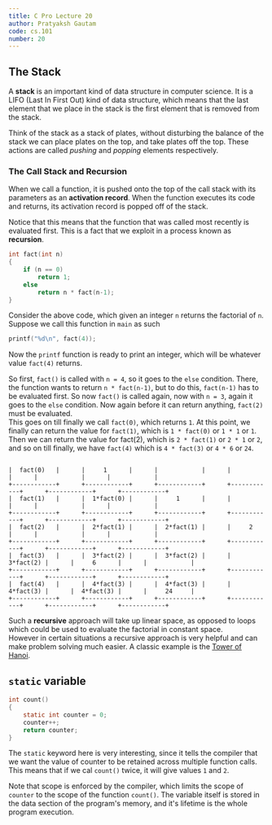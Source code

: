 ```yaml
---
title: C Pro Lecture 20
author: Pratyaksh Gautam
code: cs.101
number: 20
---
```


## The Stack

A **stack** is an important kind of data structure in computer science.
It is a LIFO (Last In First Out) kind of data structure, which means that the last element
that we place in the stack is the first element that is removed from the stack.

Think of the stack as a stack of plates, without disturbing the balance of the stack we can place plates on the top, and take plates off the top.
These actions are called *pushing* and *popping* elements respectively.

### The Call Stack and Recursion

When we call a function, it is pushed onto the top of the call stack with its parameters as an **activation record**.
When the function executes its code and returns, its activation record is popped off of the stack.

Notice that this means that the function that was called most recently is evaluated first.
This is a fact that we exploit in a process known as **recursion**.

```c
int fact(int n)
{
	if (n == 0)
		return 1;
	else
		return n * fact(n-1);
}
```
Consider the above code, which given an integer `n` returns the factorial of `n`.
Suppose we call this function in `main` as such
```c
printf("%d\n", fact(4));
```

Now the `printf` function is ready to print an integer, which will be whatever value `fact(4)` returns.

So first, `fact()` is called with `n = 4`, so it goes to the `else` condition.
There, the function wants to return `n * fact(n-1)`, but to do this, `fact(n-1)` has to be evaluated first.
So now `fact()` is called again, now with `n = 3`, again it goes to the `else` condition.
Now again before it can return anything, `fact(2)` must be evaluated.  
This goes on till finally we call `fact(0)`, which returns `1`.
At this point, we finally can return the value for `fact(1)`, which is `1 * fact(0)` or `1 * 1` or `1`.
Then we can return the value for fact(2), which is `2 * fact(1)` or `2 * 1` or `2`, and so on till finally, we have
`fact(4)` which is `4 * fact(3)` or `4 * 6` or `24`.

```

|  fact(0)   |      |     1      |      |            |      |            |      |            |      |            | 
+------------+      +------------+      +------------+      +------------+      +------------+      +------------+
|  fact(1)   |      |  1*fact(0) |      |     1      |      |            |      |            |      |            | 
+------------+      +------------+      +------------+      +------------+      +------------+      +------------+
|  fact(2)   |      |  2*fact(1) |      |  2*fact(1) |      |     2      |      |            |      |            | 
+------------+      +------------+      +------------+      +------------+      +------------+      +------------+
|  fact(3)   |      |  3*fact(2) |      |  3*fact(2) |      |  3*fact(2) |      |     6      |      |            | 
+------------+      +------------+      +------------+      +------------+      +------------+      +------------+
|  fact(4)   |      |  4*fact(3) |      |  4*fact(3) |      |  4*fact(3) |      |  4*fact(3) |      |     24     | 
+------------+      +------------+      +------------+      +------------+      +------------+      +------------+

```

Such a **recursive** approach will take up linear space, as opposed to loops which could be used to evaluate the factorial in constant space.  
However in certain situations a recursive approach is very helpful and can make problem solving much easier.
A classic example is the [Tower of Hanoi](https://www.youtube.com/watch?v=8lhxIOAfDss).

## `static` variable

```c
int count()
{
	static int counter = 0;
	counter++;
	return counter;
}
```

The `static` keyword here is very interesting, since it tells the compiler that
we want the value of counter to be retained across multiple function calls.
This means that if we cal `count()` twice, it will give values `1` and `2`.

Note that scope is enforced by the compiler, which limits the scope of `counter` to the scope of the function `count()`.
The variable itself is stored in the data section of the program's memory, and it's lifetime is the whole program execution.


